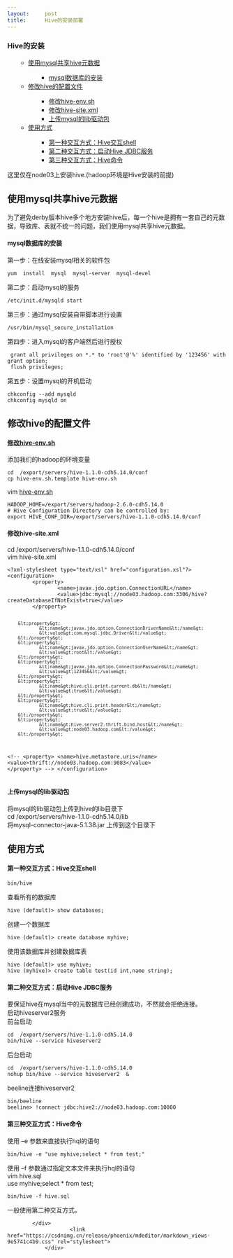 ```yaml
---
layout:     post
title:      Hive的安装部署
---
```

<div id="article_content" class="article_content clearfix csdn-tracking-statistics" data-pid="blog" data-mod="popu_307" data-dsm="post">
								            <div id="content_views" class="markdown_views prism-atom-one-dark">
							<!-- flowchart 箭头图标 勿删 -->
							<svg xmlns="http://www.w3.org/2000/svg" style="display: none;"><path stroke-linecap="round" d="M5,0 0,2.5 5,5z" id="raphael-marker-block" style="-webkit-tap-highlight-color: rgba(0, 0, 0, 0);"></path></svg>
							<p></p><div class="toc"><h3>Hive的安装</h3><ul><ul><li><a href="#mysqlhive_3" rel="nofollow">使用mysql共享hive元数据</a></li><ul><ul><li><a href="#mysql_5" rel="nofollow">mysql数据库的安装</a></li></ul></ul><li><a href="#hive_28" rel="nofollow">修改hive的配置文件</a></li><ul><ul><li><a href="#hiveenvsh_29" rel="nofollow">修改hive-env.sh</a></li><li><a href="#hivesitexml_41" rel="nofollow">修改hive-site.xml</a></li><li><a href="#mysqllib_84" rel="nofollow">上传mysql的lib驱动包</a></li></ul></ul><li><a href="#_89" rel="nofollow">使用方式</a></li><ul><ul><li><a href="#Hiveshell_90" rel="nofollow">第一种交互方式：Hive交互shell</a></li><li><a href="#Hive_JDBC_107" rel="nofollow">第二种交互方式：启动Hive JDBC服务</a></li><li><a href="#Hive_128" rel="nofollow">第三种交互方式：Hive命令</a></li></ul></ul></ul></ul></div><p></p>
<p>这里仅在node03上安装hive.(hadoop环境是Hive安装的前提)</p>
<h2><a id="mysqlhive_3"></a>使用mysql共享hive元数据</h2>
<p>为了避免derby版本hive多个地方安装hive后，每一个hive是拥有一套自己的元数据，导致库、表就不统一的问题，我们使用mysql共享hive元数据。</p>
<h4><a id="mysql_5"></a>mysql数据库的安装</h4>
<p>第一步：在线安装mysql相关的软件包</p>
<pre><code>yum  install  mysql  mysql-server  mysql-devel
</code></pre>
<p>第二步：启动mysql的服务</p>
<pre><code>/etc/init.d/mysqld start
</code></pre>
<p>第三步：通过mysql安装自带脚本进行设置</p>
<pre><code>/usr/bin/mysql_secure_installation
</code></pre>
<p>第四步：进入mysql的客户端然后进行授权</p>
<pre><code> grant all privileges on *.* to 'root'@'%' identified by '123456' with grant option;
 flush privileges;
</code></pre>
<p>第五步：设置mysql的开机启动</p>
<pre><code>chkconfig --add mysqld
chkconfig mysqld on
</code></pre>
<h2><a id="hive_28"></a>修改hive的配置文件</h2>
<h4><a id="hiveenvsh_29"></a><a href="http://xn--hive-env-0n3mm27o.sh" rel="nofollow">修改hive-env.sh</a></h4>
<p>添加我们的hadoop的环境变量</p>
<pre><code>cd  /export/servers/hive-1.1.0-cdh5.14.0/conf
cp hive-env.sh.template hive-env.sh
</code></pre>
<p>vim <a href="http://hive-env.sh" rel="nofollow">hive-env.sh</a></p>
<pre><code>HADOOP_HOME=/export/servers/hadoop-2.6.0-cdh5.14.0
# Hive Configuration Directory can be controlled by:
export HIVE_CONF_DIR=/export/servers/hive-1.1.0-cdh5.14.0/conf
</code></pre>
<h4><a id="hivesitexml_41"></a>修改hive-site.xml</h4>
<p>cd /export/servers/hive-1.1.0-cdh5.14.0/conf<br>
vim hive-site.xml</p>
<pre><code>&lt;?xml-stylesheet type="text/xsl" href="configuration.xsl"?&gt;
&lt;configuration&gt;
        &lt;property&gt;
                &lt;name&gt;javax.jdo.option.ConnectionURL&lt;/name&gt;
                &lt;value&gt;jdbc:mysql://node03.hadoop.com:3306/hive?createDatabaseIfNotExist=true&lt;/value&gt;
        &lt;/property&gt;

        &lt;property&gt;
                &lt;name&gt;javax.jdo.option.ConnectionDriverName&lt;/name&gt;
                &lt;value&gt;com.mysql.jdbc.Driver&lt;/value&gt;
        &lt;/property&gt;
        &lt;property&gt;
                &lt;name&gt;javax.jdo.option.ConnectionUserName&lt;/name&gt;
                &lt;value&gt;root&lt;/value&gt;
        &lt;/property&gt;
        &lt;property&gt;
                &lt;name&gt;javax.jdo.option.ConnectionPassword&lt;/name&gt;
                &lt;value&gt;123456&lt;/value&gt;
        &lt;/property&gt;
        &lt;property&gt;
                &lt;name&gt;hive.cli.print.current.db&lt;/name&gt;
                &lt;value&gt;true&lt;/value&gt;
        &lt;/property&gt;
        &lt;property&gt;
                &lt;name&gt;hive.cli.print.header&lt;/name&gt;
                &lt;value&gt;true&lt;/value&gt;
        &lt;/property&gt;
        &lt;property&gt;
                &lt;name&gt;hive.server2.thrift.bind.host&lt;/name&gt;
                &lt;value&gt;node03.hadoop.com&lt;/value&gt;
        &lt;/property&gt;
&lt;!--
        &lt;property&gt;
                &lt;name&gt;hive.metastore.uris&lt;/name&gt;
                &lt;value&gt;thrift://node03.hadoop.com:9083&lt;/value&gt;
        &lt;/property&gt;
--&gt;
&lt;/configuration&gt;
</code></pre>
<h4><a id="mysqllib_84"></a>上传mysql的lib驱动包</h4>
<p>将mysql的lib驱动包上传到hive的lib目录下<br>
cd /export/servers/hive-1.1.0-cdh5.14.0/lib<br>
将mysql-connector-java-5.1.38.jar 上传到这个目录下</p>
<h2><a id="_89"></a>使用方式</h2>
<h4><a id="Hiveshell_90"></a>第一种交互方式：Hive交互shell</h4>
<pre><code>bin/hive
</code></pre>
<p>查看所有的数据库</p>
<pre><code>hive (default)&gt; show databases;
</code></pre>
<p>创建一个数据库</p>
<pre><code>hive (default)&gt; create database myhive;
</code></pre>
<p>使用该数据库并创建数据库表</p>
<pre><code>hive (default)&gt; use myhive;
hive (myhive)&gt; create table test(id int,name string);
</code></pre>
<h4><a id="Hive_JDBC_107"></a>第二种交互方式：启动Hive JDBC服务</h4>
<p>要保证hive在mysql当中的元数据库已经创建成功，不然就会拒绝连接。<br>
启动hiveserver2服务<br>
前台启动</p>
<pre><code>cd  /export/servers/hive-1.1.0-cdh5.14.0
bin/hive --service hiveserver2
</code></pre>
<p>后台启动</p>
<pre><code>cd  /export/servers/hive-1.1.0-cdh5.14.0
nohup bin/hive --service hiveserver2  &amp;
</code></pre>
<p>beeline连接hiveserver2</p>
<pre><code>bin/beeline
beeline&gt; !connect jdbc:hive2://node03.hadoop.com:10000
</code></pre>
<h4><a id="Hive_128"></a>第三种交互方式：Hive命令</h4>
<p>使用 –e  参数来直接执行hql的语句</p>
<pre><code>bin/hive -e "use myhive;select * from test;"
</code></pre>
<p>使用 –f  参数通过指定文本文件来执行hql的语句<br>
vim hive.sql<br>
use myhive;select * from test;</p>
<pre><code>bin/hive -f hive.sql
</code></pre>
<p>一般使用第二种交互方式。</p>

            </div>
						<link href="https://csdnimg.cn/release/phoenix/mdeditor/markdown_views-9e5741c4b9.css" rel="stylesheet">
                </div>